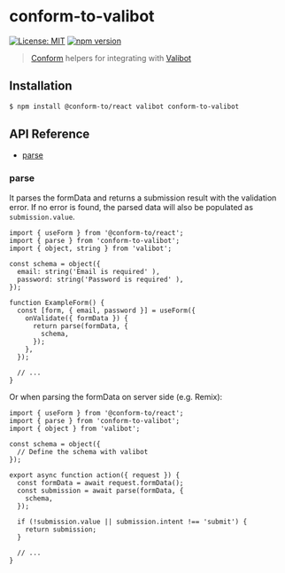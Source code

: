 # conform-to-valibot

[![License: MIT](https://img.shields.io/badge/License-MIT-yellow.svg)](https://opensource.org/licenses/MIT)
[![npm version](https://badge.fury.io/js/conform-to-valibot.svg)](https://badge.fury.io/js/conform-to-valibot)

> [Conform](https://github.com/edmundhung/conform) helpers for integrating with [Valibot](https://github.com/fabian-hiller/valibot)

<!-- aside -->

## Installation

```bash
$ npm install @conform-to/react valibot conform-to-valibot
```

<!-- aside -->

## API Reference

- [parse](#parse)

<!-- /aside -->

### parse

It parses the formData and returns a submission result with the validation error. If no error is found, the parsed data will also be populated as `submission.value`.

```tsx
import { useForm } from '@conform-to/react';
import { parse } from 'conform-to-valibot';
import { object, string } from 'valibot';

const schema = object({
  email: string('Email is required' ),
  password: string('Password is required' ),
});

function ExampleForm() {
  const [form, { email, password }] = useForm({
    onValidate({ formData }) {
      return parse(formData, {
        schema,
      });
    },
  });

  // ...
}
```

Or when parsing the formData on server side (e.g. Remix):

```tsx
import { useForm } from '@conform-to/react';
import { parse } from 'conform-to-valibot';
import { object } from 'valibot';

const schema = object({
  // Define the schema with valibot
});

export async function action({ request }) {
  const formData = await request.formData();
  const submission = await parse(formData, {
    schema,
  });

  if (!submission.value || submission.intent !== 'submit') {
    return submission;
  }

  // ...
}
```
